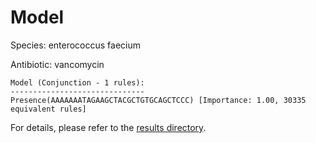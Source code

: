
# Model

Species: enterococcus faecium

Antibiotic: vancomycin

```
Model (Conjunction - 1 rules):
------------------------------
Presence(AAAAAAATAGAAGCTACGCTGTGCAGCTCCC) [Importance: 1.00, 30335 equivalent rules]

```

For details, please refer to the [results directory](../../../../../results/scm_b/enterococcus%20faecium/vancomycin/repeat_3/).

